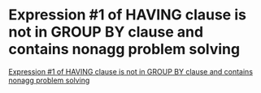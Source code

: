 # Expression #1 of HAVING clause is not in GROUP BY clause and contains nonagg problem solving
[Expression #1 of HAVING clause is not in GROUP BY clause and contains nonagg problem solving](https://aiwithcloud.com/2022/09/15/expression_1_of_having_clause_is_not_in_group_by_clause_and_contains_nonagg_problem_solving/)